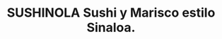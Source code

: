 ---
layout: place
title: "SUSHINOLA Sushi y Marisco estilo Sinaloa."
permalink: /washington/kent/sushinola-sushi-y-marisco-estilo-sinaloa.html
stateAbbr: WA
stateName: Washington
cityName: Kent
place_id: ChIJEcQkoDRakFQRgosC_NdBn3k
photos:
  - name: >-
      places/ChIJEcQkoDRakFQRgosC_NdBn3k/photos/AeeoHcIeBp7ji5yDH2qs3_5AdCnaRbjNgfQysHw9mcLRuOb5tkmkWihR2Fj8XCcUEihpz8StIjDRzSphxTkvzBJzKuAajC0fZYidSU_iNF8VTa3fpbnxrE6m6B1jag1Q9W0mBtGS3pGCW96z0BLjn3ef3HSbE71Lw-yACQM9-rm0WesyEszyShrk2KEg1DU-Fl9Cs4qliz9Z54UXh-pK5YNZFTSJ0nzqlEPZOZdrqoND4Umy8fgu1Q4XCgLsb0w55vXVK9RXJPirFkNUz8xEcczduz_kHAbZPZWg75puAqRzxNewXA
    widthPx: 750
    heightPx: 1334
    authorAttributions:
      - displayName: SUSHINOLA Sushi y Marisco estilo Sinaloa.
        uri: https://maps.google.com/maps/contrib/116013193120475382152
        photoUri: >-
          https://lh3.googleusercontent.com/a/ACg8ocKWUgDTIIzz_djs1Ho0Q_uiB4Mzgx7zwqgj0Z29SMSHOjVbeA=s100-p-k-no-mo
    flagContentUri: >-
      https://www.google.com/local/imagery/report/?cb_client=maps_api_places.places_api&image_key=!1e10!2sAF1QipMLnsPzAmvJPPVif4PeWccHYrzZC92li7586I5P&hl=en-US
    googleMapsUri: >-
      https://www.google.com/maps/place//data=!3m4!1e2!3m2!1sAF1QipMLnsPzAmvJPPVif4PeWccHYrzZC92li7586I5P!2e10!4m2!3m1!1s0x54905a34a024c411:0x799f41d7fc028b82
  - name: >-
      places/ChIJEcQkoDRakFQRgosC_NdBn3k/photos/AeeoHcIt4Gz3a6kgBhWzaPGp6FODEPCvTYPw4c4lufBug7guqlwmHy304gSNOXADpEV2vHJj5KqFtzKrwcXe7-3nVjI-LzzKv6YriZcoDydt_mqcdj3CUQoki3faAEZicAn8z6XGCBHjRdo7OdfHHYDJcLdAAzpoMm2TdxndmOlxyatUIv3h7RfA1_rI_Yv4myYcEGXSiks8i8b474OfJzMJfsUYmWPQChOiVlb1zX9xAx0CtEA8Vp2Ma4BZeCK43GnrH7MJuwewIew26ZK3VM5U4OPTNZ71kFY4OYGo9A2p53G8zja-vNiM6hnp_HJFQScb2GlGdiA2Osvn48SegerHoG_AzpE4lwdG5rnM86OMgHrK0R7MUDNfvzmqFYG3CGLmpXznwPOi8meamnYhWkG2WrrKBusigqkV20oWjZyyxi10XA
    widthPx: 3600
    heightPx: 4800
    authorAttributions:
      - displayName: Ezequiel Soltero
        uri: https://maps.google.com/maps/contrib/108750106756150131264
        photoUri: >-
          https://lh3.googleusercontent.com/a/ACg8ocJoOLQ-YjFA6z8o4PlvRLB4txjhU_yoPHdTxmabmoj10C5rPQ=s100-p-k-no-mo
    flagContentUri: >-
      https://www.google.com/local/imagery/report/?cb_client=maps_api_places.places_api&image_key=!1e10!2sCIHM0ogKEICAgMDImvv5fw&hl=en-US
    googleMapsUri: >-
      https://www.google.com/maps/place//data=!3m4!1e2!3m2!1sCIHM0ogKEICAgMDImvv5fw!2e10!4m2!3m1!1s0x54905a34a024c411:0x799f41d7fc028b82
  - name: >-
      places/ChIJEcQkoDRakFQRgosC_NdBn3k/photos/AeeoHcKAF_IzLusroNCaYPpBB-fbo13k3FcAfV76e0tW1iQkWUp_yLNT3oT6OQg7zg9jWC3o4HmvstezvIEP4XgGjhIHAvgXIhRfxZEvLzedF9h6qSE36fIOnX5cPivrTI0YzbTlyTnYuF7ByLKasYdCSbsNHT55J5HMgaVJ96jtxLnDoFOH4aQ5Vg68IJsjPwnkOU4shfZ5XRRga-CMKwKO_IXAbf3rdADdy2HRNQMDnM8Jr8quMtvHQfbjJJ670aAQZM0bKhk6OqQ1a-I7jLvK8A-I8BGFS1NuD-Pul557PKH84NpFvkXKg2So53Cy8Vc2FbL25QZi79kH1NiGD673Ig1FAJJeFBi82bE_TWC2BcmgWjT0FEHPxXeVS68Jc6rCeU0E5PYbhXnOOiILSJYn-glK_eujHuBpsPRjpjxdVpLYVoc
    widthPx: 3000
    heightPx: 4000
    authorAttributions:
      - displayName: Sonia Menchaca-Campos
        uri: https://maps.google.com/maps/contrib/107593458924227143810
        photoUri: >-
          https://lh3.googleusercontent.com/a-/ALV-UjUrYjfusrVY8TTsfy3xQ-6ZGAGx6cQABPOYuZIFzxNmxLRV88aZkA=s100-p-k-no-mo
    flagContentUri: >-
      https://www.google.com/local/imagery/report/?cb_client=maps_api_places.places_api&image_key=!1e10!2sCIHM0ogKEICAgICrjvSzrQE&hl=en-US
    googleMapsUri: >-
      https://www.google.com/maps/place//data=!3m4!1e2!3m2!1sCIHM0ogKEICAgICrjvSzrQE!2e10!4m2!3m1!1s0x54905a34a024c411:0x799f41d7fc028b82
  - name: >-
      places/ChIJEcQkoDRakFQRgosC_NdBn3k/photos/AeeoHcK8V0GnIOZ4W8y2aw9t97QKKB37kqRIB2IhT-SD5HW5_ZZiCvwWiPKVW0Sd7FMHWyEF4O4CkT2vm8Kjyr15m1e8wluZ4T6YKf6z4vHdkuHatB06ljplCU0WaNFzvPbP25_u8_UKEbHtmGttx2ZEUIZZ2F_vXZQRmQHUxb3bwINcu1B1Azszllazo2pjLe0BrX4-RGTOZae57HP-op_ZBKIT825OF7jQb5HhMlzeXEVffvEgoWzQ3TeJ0Py-vmGqVtEqSN0F0rdM66MaDPJodA4RtdP2R7mzXw-Z7hLNFOPp-YpsFvn8aF-hWyUrMKnX8WW_LdTumy7LC196mR6spikCdAKydoRX_X96LwMZ_VsdyeJWq-Oo6U_yerehDRwdebfUP7CVdjojhcQYGVjgHD1_djfkgBwQ2VF1huOSVpvxC788
    widthPx: 4000
    heightPx: 3000
    authorAttributions:
      - displayName: Sonia Menchaca-Campos
        uri: https://maps.google.com/maps/contrib/107593458924227143810
        photoUri: >-
          https://lh3.googleusercontent.com/a-/ALV-UjUrYjfusrVY8TTsfy3xQ-6ZGAGx6cQABPOYuZIFzxNmxLRV88aZkA=s100-p-k-no-mo
    flagContentUri: >-
      https://www.google.com/local/imagery/report/?cb_client=maps_api_places.places_api&image_key=!1e10!2sCIHM0ogKEICAgICrjvSzywE&hl=en-US
    googleMapsUri: >-
      https://www.google.com/maps/place//data=!3m4!1e2!3m2!1sCIHM0ogKEICAgICrjvSzywE!2e10!4m2!3m1!1s0x54905a34a024c411:0x799f41d7fc028b82
  - name: >-
      places/ChIJEcQkoDRakFQRgosC_NdBn3k/photos/AeeoHcK8EKCJs4ecrT8DHA3xRmbbYMMLtVNe4i_tv5Frm16EjJ6utcbxnNkIgVHaxOPzMJ0XqXv3n1NmKsUAI3E1aTW5l8RiMoNf1aYzm-KnefU2-oeUPClTfrlbhS9-cecQHsbnvrZm0kO9ExQJrg-1XjrpNHbFRP8JXHgTDbF2f6ma5A18zQK69XDBqibMHVNa5sWK6IQl-ybjzyjL-x_00QZQzztkLKNpOwwrdFghHTXJEN17MzZEAimFhQ4OVeuzGZ7aUzHPxdo86yWXqlmkskLHXvaRZjBSRDS6CnvyjYKaW4vE54j3IN_A7M5PKZy_LfPWFocCnkGV88Ng4d8f1g8YAqq_FVgewxbPLybrkOj8tgzMaaMmgQkfqJjuy3CtrkbGmaDuLlbCUqCg7jsXF4rX9mAH4_8qnYzNuqpHVThmBDt3c4N5-lO1l78OiXjY
    widthPx: 3600
    heightPx: 4800
    authorAttributions:
      - displayName: Ana Reyes
        uri: https://maps.google.com/maps/contrib/110835425695946903759
        photoUri: >-
          https://lh3.googleusercontent.com/a/ACg8ocI1y9mdw-OSySuoZiqfZa5JX6UOoyEMVgMBUlCieTICTii-oQ=s100-p-k-no-mo
    flagContentUri: >-
      https://www.google.com/local/imagery/report/?cb_client=maps_api_places.places_api&image_key=!1e10!2sCIABIhAIN0uGVS3QFGf0htQADaOi&hl=en-US
    googleMapsUri: >-
      https://www.google.com/maps/place//data=!3m4!1e2!3m2!1sCIABIhAIN0uGVS3QFGf0htQADaOi!2e10!4m2!3m1!1s0x54905a34a024c411:0x799f41d7fc028b82
  - name: >-
      places/ChIJEcQkoDRakFQRgosC_NdBn3k/photos/AeeoHcJFnddmXy6nGrFmwolWVnOztckJ8-S3pw--CQmAm0SB9xvC7qonawfjrlRR-IDBwGC_aP0vSr08klZO0YZXcGyiXBUf6GkKnR2eYJjReNzyMz-dZvMv_VhqLOGJ6iV_Ewy3Hm8wre7ngsGZ5lhmDBsysFk2eIXB4uz65LbLvzJAFfzB-u_aVw-SMZK3huV-MJLD2tIrKMheJiF7FGfWyxfh5ScAhopgVfoYE4U1lqHeDVYsJI-ShYjoax935fiXs8WMW8QMrj1GtWApjsVVlC3-GF3A4DYH3LSBw2mErRQyRKI9kLVRiz15NI7bz4lt7DZlrihsx3Sizz8KN1maO8veVWErAlNul7Lqr2cLUQ8i1BPwz4NcpafeSeWQBi-QL64MazMr1aTHExjt2rDKufJR4dtXcSd2q0orU6jhUvsCjg
    widthPx: 3024
    heightPx: 4032
    authorAttributions:
      - displayName: Ruth-Fiam Nord
        uri: https://maps.google.com/maps/contrib/110034601458418204149
        photoUri: >-
          https://lh3.googleusercontent.com/a/ACg8ocKZPm83aTqrvUzkeA9BTHLxcxstPMRdTMmAM9FDgsE0p6AjYw=s100-p-k-no-mo
    flagContentUri: >-
      https://www.google.com/local/imagery/report/?cb_client=maps_api_places.places_api&image_key=!1e10!2sCIHM0ogKEICAgIDnuZ_tfg&hl=en-US
    googleMapsUri: >-
      https://www.google.com/maps/place//data=!3m4!1e2!3m2!1sCIHM0ogKEICAgIDnuZ_tfg!2e10!4m2!3m1!1s0x54905a34a024c411:0x799f41d7fc028b82
  - name: >-
      places/ChIJEcQkoDRakFQRgosC_NdBn3k/photos/AeeoHcKkLnxIBfXogNMR8uXXLJ2OeBMrhOvDEE0hTpRdAHOI12VoMC9fChWtQS2lWi37aiF-AyQziinAAJeNrsxeOLaD_zWU6JXcMqsORl5fQTOYT3tTVY4opxBkszhEYW1AC3-fOyd1JGC1y6VUBnRssa8kHEkJPETMraxJElJaKYF7H07NdiA6vfyAVE-tTviBixauhZXU73S7i3thxloge5nTnh413E0dkOP4vtkqtsuZf7d4Q3z0uCSOgrAW58r6LrWalbsmMmdwhnFPBTPze1uP1TF0KP6N9LL5oThBcSaw2zfzG9cO2zMsbjOyOmTND6CqnkhVUHjhqqL22yCUsCDYjucZa1sUi5Bvh5UWOLWa-fcKKA__o8Rpkw-QiN4o2FaWEDwPHNlla1WNpCIb5K6RNLTi3aK3Q9h9y2XXz1O1gw
    widthPx: 4080
    heightPx: 2296
    authorAttributions:
      - displayName: Rosa Castillo
        uri: https://maps.google.com/maps/contrib/116131633153935943469
        photoUri: >-
          https://lh3.googleusercontent.com/a/ACg8ocKGeuzUvev_kAMwvkQNIVZG9z-qHU_3eOmtGtdx-o1D5ecfSQ=s100-p-k-no-mo
    flagContentUri: >-
      https://www.google.com/local/imagery/report/?cb_client=maps_api_places.places_api&image_key=!1e10!2sCIHM0ogKEICAgMCg9oaOCw&hl=en-US
    googleMapsUri: >-
      https://www.google.com/maps/place//data=!3m4!1e2!3m2!1sCIHM0ogKEICAgMCg9oaOCw!2e10!4m2!3m1!1s0x54905a34a024c411:0x799f41d7fc028b82
  - name: >-
      places/ChIJEcQkoDRakFQRgosC_NdBn3k/photos/AeeoHcKyQPX8SXSkX4KQrerxX1jqHAi3Jrf8YSXuqgwRK6ize9v-mKvWzc-fEPyUNJWHTERRbOKVs4G6B38zbLZgUVkPBIFTOruGB8-lap-Q2Qj2bKmyCliwqjJ7xA7XgrjhS2xV15A-v_2mfcJE6b8-Wk97Jwen_q3fjpxXbsn1uUem-gDwpIF3UfnsJrNxg2OvG1Yf0oCktBeJT_0LZ6ofD7KTaspvdlwTS-SjVCYBOr5yJa2JUHuHitfX2rxYbIVG-kObImAmfhh_ntIUpJW2nW8_I2ZJwMbADv9RY4dj4KvqM-FbhWfZjvCjcBQpHourzEVfZFESmENxHA5Lc_JuZDvMG5cTBWmw6VJmpZq0CxhEiHG8hvf56XQj6qhEdT8rvtYwem88aYrzBm5d_aGSI9TR98iS4M3cYOVAba3a_DkOxw
    widthPx: 4032
    heightPx: 3024
    authorAttributions:
      - displayName: Jordan Murdick
        uri: https://maps.google.com/maps/contrib/113284321204298825057
        photoUri: >-
          https://lh3.googleusercontent.com/a-/ALV-UjXLLC1Kvc5cBlqAiTgVat2rS44dCYD_TlIgST9VZ9pxid1XNl39=s100-p-k-no-mo
    flagContentUri: >-
      https://www.google.com/local/imagery/report/?cb_client=maps_api_places.places_api&image_key=!1e10!2sCIHM0ogKEICAgICd0PvzMg&hl=en-US
    googleMapsUri: >-
      https://www.google.com/maps/place//data=!3m4!1e2!3m2!1sCIHM0ogKEICAgICd0PvzMg!2e10!4m2!3m1!1s0x54905a34a024c411:0x799f41d7fc028b82
  - name: >-
      places/ChIJEcQkoDRakFQRgosC_NdBn3k/photos/AeeoHcI7hDy1X2RAfCmWjtpdtyJzLaJdfxK4V2jOxlhXKB14f-Ven7xpLxojtudt9AxuI3C_3JkjQTLNq4fuVZxjRVumm3ufH6pq6NpXb5h7cVrU2MzfpLejiWWzD9bRU-GGte3IzVAjkwT1_Z6FFhV63YrioMvo-HyOxfi8pJSW7Ji32w6n69ZpZlqfzy8iZt7SWyfw8sLKPN1PCyFQw9BEq3DKBHmZRHTsPyjwI9B2m1WlXRZnu4R-8tgpdSFne0OxhNv9KCErUp5vBmYtSOpPWJyOG2z6dgA44B3N77U3AcfH6KxRcdcRbLcf26JETeUHmjyhs469SlLP6mq4gnmKEL11-wqxdBVlwCa6i7tC1UpcGm8RjND4n4jc5OTuRA_wYTdpX-9Q_BR6c5OpPbKXoFAmjvQjk2Pl2Hpv8UHjexY
    widthPx: 3600
    heightPx: 4800
    authorAttributions:
      - displayName: Marisol Mendez
        uri: https://maps.google.com/maps/contrib/100781332560007062333
        photoUri: >-
          https://lh3.googleusercontent.com/a-/ALV-UjU55zxX5f63tPF3G-NB1aqrynTGyAH2p0TNPo7QFffSBxYBxxHf4g=s100-p-k-no-mo
    flagContentUri: >-
      https://www.google.com/local/imagery/report/?cb_client=maps_api_places.places_api&image_key=!1e10!2sCIHM0ogKEICAgIDzvcq_Gg&hl=en-US
    googleMapsUri: >-
      https://www.google.com/maps/place//data=!3m4!1e2!3m2!1sCIHM0ogKEICAgIDzvcq_Gg!2e10!4m2!3m1!1s0x54905a34a024c411:0x799f41d7fc028b82
  - name: >-
      places/ChIJEcQkoDRakFQRgosC_NdBn3k/photos/AeeoHcJZqH-YCGiMoJx-BdtKcfijN5aV7Sxk6qssneRpp--H5w9fdqN4kQAIys5CT3830eoRTbVpeqiYBAcOzi6xKqVCu6roKra4d1CRYc3aWQgxRBB-5cSCqKJ72e7jKvTp_g1rKwxX3wBF12cywlAEAF-wZWcpXWovVyRpKvMEXp6MZlLJG3Z1PFCJ2_Cm7aapr8bZ9YBSmAccMMTLVFNyxMnozS_dO97PO8593PtPlOcvoLmrqDoZBUdO5wLrSBLxSHBsMlToAous_sjhJqAKJ6NXa0lEnaU5kHdcPF2GTDu2EKynB0p5c2BlyBwLSL-gW2HImyNFctmY999WNRGgGOxCgeRCIkB8PXj5mlzP9DErYw5WlKOj0iWFWgbiYNtRkmfGE8veNXorAiowcOkqp5V9wWDyecacQLaVbnL4nzk
    widthPx: 3000
    heightPx: 4000
    authorAttributions:
      - displayName: Sonia Menchaca-Campos
        uri: https://maps.google.com/maps/contrib/107593458924227143810
        photoUri: >-
          https://lh3.googleusercontent.com/a-/ALV-UjUrYjfusrVY8TTsfy3xQ-6ZGAGx6cQABPOYuZIFzxNmxLRV88aZkA=s100-p-k-no-mo
    flagContentUri: >-
      https://www.google.com/local/imagery/report/?cb_client=maps_api_places.places_api&image_key=!1e10!2sCIHM0ogKEICAgICrjvS3EA&hl=en-US
    googleMapsUri: >-
      https://www.google.com/maps/place//data=!3m4!1e2!3m2!1sCIHM0ogKEICAgICrjvS3EA!2e10!4m2!3m1!1s0x54905a34a024c411:0x799f41d7fc028b82
address: '24817 Pacific Hwy S #206, Kent, WA 98032, USA'
street: '24817 Pacific Hwy S #206'
city: Kent
state: WA
zip: '98032'
country: USA
neighborhood: null
latitude: '47.378155'
longitude: '-122.299621'
accessibility_options:
  wheelchairAccessibleParking: true
  wheelchairAccessibleEntrance: true
  wheelchairAccessibleRestroom: true
  wheelchairAccessibleSeating: true
business_status: OPERATIONAL
name: SUSHINOLA Sushi y Marisco estilo Sinaloa.
google_maps_links:
  directionsUri: >-
    https://www.google.com/maps/dir//''/data=!4m7!4m6!1m1!4e2!1m2!1m1!1s0x54905a34a024c411:0x799f41d7fc028b82!3e0
  placeUri: https://maps.google.com/?cid=8763795795788073858
  writeAReviewUri: >-
    https://www.google.com/maps/place//data=!4m3!3m2!1s0x54905a34a024c411:0x799f41d7fc028b82!12e1
  reviewsUri: >-
    https://www.google.com/maps/place//data=!4m4!3m3!1s0x54905a34a024c411:0x799f41d7fc028b82!9m1!1b1
  photosUri: >-
    https://www.google.com/maps/place//data=!4m3!3m2!1s0x54905a34a024c411:0x799f41d7fc028b82!10e5
primary_type: Mexican Restaurant
opening_hours:
  regular: null
  current: null
secondary_opening_hours:
  regular:
    weekdayDescriptions: null
    type: null
  current:
    weekdayDescriptions: null
    type: null
phone: (206) 429-2938
price_level: PRICE_LEVEL_MODERATE
price_range: $20 &ndash; $30
rating: '4.1'
rating_count: 514
website: http://sushinolakent.com/
description: null
reviews: null
parking_options: null
payment_options: null
allow_dogs: null
curbside_pickup: null
delivery: null
dine_in: null
good_for_children: null
good_for_groups: null
good_for_sports: null
live_music: null
menu_for_children: null
outdoor_seating: null
reservable: null
restroom: null
serves_beer: null
serves_breakfast: null
serves_brunch: null
serves_cocktails: null
serves_coffee: null
serves_dinner: null
serves_dessert: null
serves_lunch: null
serves_vegetarian_food: null
serves_wine: null
takeout: null

---